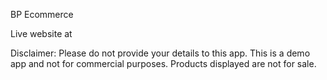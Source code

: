 BP Ecommerce

Live website at 

Disclaimer: Please do not provide your details to this app. This is a demo app and not for commercial purposes. Products displayed are not for sale.
